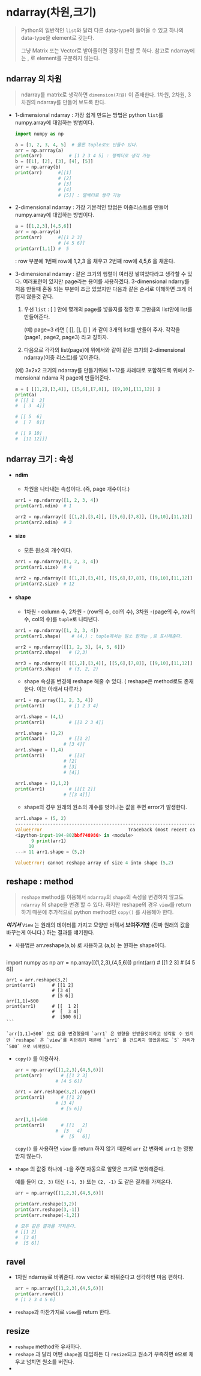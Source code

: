 # ndarray(차원,크기)

> Python의 일반적인 `list`와 달리 다른 data-type이 들어올 수 있고 하나의 data-type을 element로 갖는다.
>
> 그냥 Matrix 또는 Vector로 받아들이면 굉장히 편할 듯 하다. 참고로 ndarray에는 , 로 element를 구분하지 않는다.



## ndarray 의 차원

> ndarray를 matrix로 생각하면 `dimension(차원)` 이 존재한다. 1차원, 2차원, 3차원의 ndarray를 만들어 보도록 한다.



* 1-dimensional ndarray : 가장 쉽게 만드는 방법은 python `list`를 numpy.array에 대입하는 방법이다.

  ```python
  import numpy as np
  
  a = [1, 2, 3, 4, 5]  # 물론 tuple로도 만들수 있다.
  arr = np.arrray(a)
  print(arr)          # [1 2 3 4 5] : 행벡터로 생각 가능
  b = [[1], [2], [3], [4], [5]]
  arr = np.array(b)
  print(arr)      #[[1]
                  # [2]
                  # [3]
                  # [4]
                  # [5]] : 열벡터로 생각 가능
  
  ```

* 2-dimensional ndarray : 가장 기본적인 방법은 이중리스트를 만들어  numpy.array에 대입하는 방법이다.

  ```python
  a = [[1,2,3],[4,5,6]]
  arr = np.array(a)
  print(arr)      #[[1 2 3]
                  # [4 5 6]] 
  print(arr[1,1]) #  5
  ```

  : row 부분에 1번째 row에 1,2,3 을 채우고 2번째 row에 4,5,6 을 채운다.

* 3-dimensional ndarray : 같은 크기의 행렬이 여러장 쌓여있다라고 생각할 수 있다. 여러표현이 있지만 page라는 용어를 사용하겠다.  3-dimensional ndarry를 처음 만들때 혼동 되는 부분이 조금 있었지만 다음과 같은 순서로 이해하면 크게 어렵지 않을것 같다.

  1. 우선 `list` : [ ] 안에 몇개의 page를 넣을지를 정한 후 그만큼의 list안에 list를 만들어준다.

     (예) page=3 라면 [ [], [], [] ] 과 같이 3개의 list를 만들어 주자. 각각을(page1, page2, page3) 라고 칭하자.

  2.  다음으로 각각의 list(page)에 위에서와 같이  같은 크기의 2-dimensional ndarray(이중 리스트)를 넣어준다.

     (예) 3x2x2 크기의 ndarray를 만들기위해 1~12를 차례대로 포함하도록 위에서 2-mensional ndarra 각 page에  만들어준다.

     ```python
     a = [ [[1,2],[3,4]], [[5,6],[7,8]], [[9,10],[11,12]] ]
     print(a)
     # [[[ 1  2]
     #  [ 3  4]]
     
     # [[ 5  6]
     #  [ 7  8]]
     
     # [[ 9 10]
     #  [11 12]]]
     ```

     

  

## ndarray 크기 : 속성

* #### ndim

  * 차원을 나타내는 속성이다. (즉, page 개수이다.)

  ```python
  arr1 = np.ndarray([1, 2, 3, 4])
  print(arr1.ndim)  # 1
  
  arr2 = np.ndarray([ [[1,2],[3,4]], [[5,6],[7,8]], [[9,10],[11,12]] ]) # 위에서 사용한 예제
  print(arr2.ndim)  # 3
  ```



* #### size

  * 모든 원소의 개수이다.

  ```python
  arr1 = np.ndarray([1, 2, 3, 4])
  print(arr1.size)  # 4
  
  arr2 = np.ndarray([ [[1,2],[3,4]], [[5,6],[7,8]], [[9,10],[11,12]] ]) # 위에서 사용한 예제
  print(arr2.size)  # 12
  ```



* #### shape

  * 1차원 - column 수, 2차원 - (row의 수, col의 수), 3차원 -(page의 수, row의 수, col의 수)를 `tuple`로 나타낸다.

  ```python
  arr1 = np.ndarray([1, 2, 3, 4])
  print(arr1.shape)    # (4,) : tuple에서는 원소 한개는 ,로 표시해준다.    
  
  arr2 = np.ndarray([[1, 2, 3], [4, 5, 6]])
  print(arr2.shape)   # (2,3)
  
  arr3 = np.ndarray([ [[1,2],[3,4]], [[5,6],[7,8]], [[9,10],[11,12]] ]) # 위에서 사용한 예제
  print(arr3.shape)   # (3, 2, 2)
  ```

  * shape 속성을 변경해 reshape 해줄 수 있다. ( reshape은 method로도 존재한다. 이는 아래서 다루자.)

  ```python
  arr1 = np.array([1, 2, 3, 4])
  print(arr1)         # [1 2 3 4]
  
  arr1.shape = (4,1)  
  print(arr1)         # [[1 2 3 4]]
  
  arr1.shape = (2,2)
  print(aar1)         # [[1 2]
  				    # [3 4]]
  arr1.shape = (1,4)
  print(arr1)         # [[1]
  					# [2]
  					# [3]
  					# [4]]
              
  arr1.shape = (2,1,2)
  print(arr1)         # [[[1 2]]
  					# [[3 4]]]
  ```

  * shape의 경우 원래의 원소의 개수를 벗어나는 값을 주면 error가 발생한다.

  ```python
  arr1.shape = (5, 2)
  ---------------------------------------------------------------------------
  ValueError                                Traceback (most recent call last)
  <ipython-input-194-802bbf748986> in <module>
        9 print(arr1)
       10 
  ---> 11 arr1.shape = (5,2)
  
  ValueError: cannot reshape array of size 4 into shape (5,2)
  ```

  

## reshape : method

> `reshape`  method를 이용해서 `ndarray`의 `shape`의 속성을 변경하지 않고도 `ndarray` 의 shape을 변경 할 수 있다. 하지만 reshape의 경우 `view`를 return 하기 때문에 추가적으로 python method인 `copy()` 를 사용해야 한다.

***여기서***  `View` 는 원래의 데이터를 가지고 모양만 바꿔서 __보여주기만__ (진짜 원래의 값을 바꾸는게 아니다.) 하는 결과를 얘기한다. 

* 사용법은 arr.reshape(a,b) 로 사용하고 (a,b) 는 원하는 shape이다.

	```	python
import numpy as np
arr = np.array([(1,2,3),(4,5,6)])
print(arr)       # [[1 2 3]
				 # [4 5 6]]
	
	arr1 = arr.reshape(3,2)
	print(arr1)      # [[1 2]
					 # [3 4]
	                 # [5 6]]
	arr[1,1]=500
	print(arr1)      # [[  1 2]
					 #  [  3 4]
	                 #  [500 6]]   
	```
	
	`arr[1,1]=500` 으로 값을 변경했을때 `arr1` 은 영향을 안받을것이라고 생각할 수 있지만 `reshape` 은 `view`를 리턴하기 때문에 `arr1` 를 건드리지 않았음에도 `5` 자리가 `500` 으로 바껴있다.



* `copy()` 를 이용하자.

  ```python
  arr = np.array([(1,2,3),(4,5,6)])
  print(arr)       # [[1 2 3]
  				 # [4 5 6]]
  
  arr1 = arr.reshape(3,2).copy()
  print(arr1)      # [[1 2]
  				 # [3 4]
                   # [5 6]]
  
  arr[1,1]=500
  print(arr1)      # [[1   2]
  				 #  [3   4]
                   #  [5   6]]
  ```
  
  `copy()` 를 사용하면 `view` 를 return 하지 않기 때문에 `arr` 값 변화에 `arr1` 는 영향받지 않는다.



* `shape` 의 값중 하나에  `-1`을 주면 자동으로 알맞은 크기로 변화해준다.

  예를 들어 `(2, 3)` 대신 `(-1, 3)` 또는 `(2, -1)` 도 같은 결과를 가져온다.

  ```python
  arr = np.array([(1,2,3),(4,5,6)])
  
  print(arr.reshape(3,2))
  print(arr.reshape(3,-1))
  print(arr.reshape(-1,2))
  
  # 모두 같은 결과를 가져온다.
  # [[1 2]
  #  [3 4]
  #  [5 6]]
  ```

  

## ravel

* 1차원 ndarray로 바꿔준다. row vector 로 바꿔준다고 생각하면 마음 편하다. 

  ```python
  arr = np.array([(1,2,3),(4,5,6)])
  print(arr.ravel())
  # [1 2 3 4 5 6]
  ```

* `reshape`과 마찬가지로 `view`를 return 한다.



## resize

* `reshape` method와 유사하다.
* `reshape` 과 달리 어떤 `shape`을 대입하든 다 `resize`되고 원소가 부족하면 `0`으로 채우고 넘치면 원소를 버린다.
* 